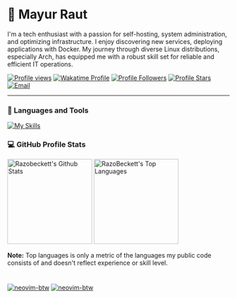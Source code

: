 # 🛫 Mayur Raut

I'm a tech enthusiast with a passion for self-hosting, system administration, and optimizing infrastructure. I enjoy discovering new services, deploying applications with Docker. My journey through diverse Linux distributions, especially Arch, has equipped me with a robust skill set for reliable and efficient IT operations.

[![Profile views](https://komarev.com/ghpvc/?username=razobeckett&label=Profile%20views&color=0e75b6&style=for-the-badge)](https://linktr.ee/razobeckett)
[![Wakatime Profile](https://wakatime.com/badge/user/018be760-4a7d-4395-9274-cc01f2dffbad.svg?style=for-the-badge)](https://wakatime.com/@razobeckett)
[![Profile Followers](https://custom-icon-badges.demolab.com/github/followers/RazoBeckett?color=236ad3&labelColor=1155ba&style=for-the-badge&logo=person-add&label=Follow&logoColor=white)](https://github.com/RazoBeckett?tab=followers)
[![Profile Stars](https://custom-icon-badges.demolab.com/github/stars/RazoBeckett?color=55960c&style=for-the-badge&labelColor=488207&logo=star)](https://github.com/RazoBeckett?tab=repositories)
[![Email](https://custom-icon-badges.demolab.com/badge/EMAIL-red?style=for-the-badge&logo=rb-atemail48-white)](mailto:mayurraut.dev@gmail.com)


---
### 🧰 Languages and Tools
[![My Skills](https://skillicons.dev/icons?i=c,python,git,linux,bash,docker,aws,md,go,ansible&theme=dark)](https://skillicons.dev)
<br />

<h3>💻 GitHub Profile Stats</h3>

<!-- https://github.com/anuraghazra/github-readme-stats -->

<a href="https://github.com/anuraghazra/github-readme-stats"><img alt="Razobeckett's Github Stats" src="https://denvercoder1-github-readme-stats.vercel.app/api/?username=RazoBeckett&show_icons=true&include_all_commits=true&count_private=true&theme=react&hide_border=true&bg_color=15181E&title_color=158DC8&icon_color=158DC8" height="192px"/></a>
<a href="https://github.com/anuraghazra/github-readme-stats"><img alt="RazoBeckett's Top Languages" src="https://denvercoder1-github-readme-stats.vercel.app/api/top-langs/?username=RazoBeckett&langs_count=8&layout=compact&theme=react&hide_border=true&bg_color=15181E&title_color=158DC8&icon_color=F8D866&hide=Jupyter%20Notebook,Roff" height="192px"/></a>
<br/>

<b>Note:</b> Top languages is only a metric of the languages my public code consists of and doesn't reflect experience or skill level.

#
<a href="https://archlinux.org"><img src="https://custom-icon-badges.demolab.com/badge/-I%20USE%20ARCH%20BTW-black?style=for-the-badge&logo=arch-btw&logoColor=white" alt="neovim-btw"/></a>
<a href="https://neovim.io"><img src="https://custom-icon-badges.demolab.com/badge/-CERTIFIED%20NEOVIMER-black?style=for-the-badge&logo=neovim-colored&logoColor=white" alt="neovim-btw"/></a>
